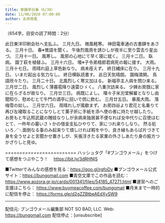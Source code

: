 ```yaml
---
title: 断腸亭日乗（6/30）
date: 11/06/2020 07:00:00
author: 永井荷風
---
```


（654字。目安の読了時間：2分）

此日東洋印刷会社へ支払ふ。
三月九日。
微風軽寒。
神田電車通の古書肆をあさる。
三月十日。
春※鶯語を聞く。
午後烈風雨を誘ひしが夜半に至り雲去り星出づ。
三月十一日。
風寒し。
風邪の心地にて早く寝に就く。
三月十二日。
臥病。
園丁萩を植替ふ。
三月十六日。
唖※子令弟梧郎君病死の報に接す。
大雨。
三月十七日。
雨晴れ庭上草色新なり。
病未痊えず。
終日縄床に在り。
三月十九日。
いまだ起出る気力なし。
終日横臥読書す。
此日天気晴朗。
園梅満開。
鳥語欣々たり。
三月二十日。
北風烈しく寒又加はる。
新福亭主人病を問ひ来る。
三月廿二日。
風烈しく薄暮雹降り遠雷ひゞく。
八重次訪来る。
少婢お房既に家に在らざるが故なり。
三月廿三日。
病既によし。
唖々子米刃堂解雇となりし由聞知り、慰めむとて牛門の酒亭に招いで倶に飲む。
三月廿五日。
暴風大雨。
落梅雪の如し。
三月廿六日。
雨晴れしが風歇まず。
お房四谷より君花と名乗りて再び左褄取ることになりしとて菓子折に手紙を添へ使の者に持たせ越したり。
お房もと牛込照武蔵の賤妓なりしが余病来独居甚不便なれば女中代りに召使はむとて、一昨年の暮いさゝかの借金支払ひやりて、家につれ来りしなり。
然る処いろ／＼面倒なる事のみ起来りて煩しければ暇をやり、良き縁もあらば片づきて身を全うせよと言聞かせ置きしが、矢張浮きたる家業の外さしあたり身の振方つかざりしと見ゆ。

=========================
ハッシュタグ「#ブンゴウメール」をつけて感想をつぶやこう！　
https://bit.ly/3dRHNjS

■Twitterでみんなの感想を見る：https://goo.gl/rgfoDv
■ブンゴウメール公式サイト：https://bungomail.com
■青空文庫でこの作品を読む：https://www.aozora.gr.jp/cards/001341/files/54185_47271.html
■運営へのご支援はこちら： https://www.buymeacoffee.com/bungomail
■月末まで一時的に配信を停止： https://forms.gle/d2gZZBtbeAEdXySW9

-------
配信元: ブンゴウメール編集部
NOT SO BAD, LLC.
Web: https://bungomail.com
配信停止：[unsubscribe]

